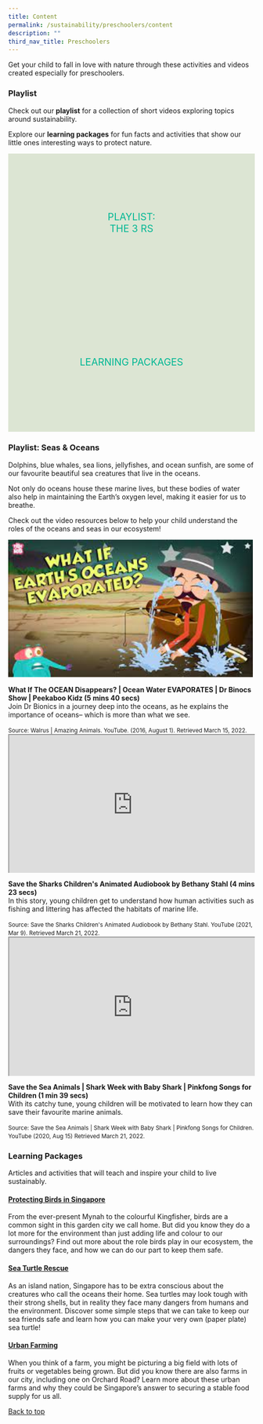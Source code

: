 ```yaml
---
title: Content
permalink: /sustainability/preschoolers/content
description: ""
third_nav_title: Preschoolers
---
```

<style type="text/css">
/* Links */
.content a { color: #322987; }
.content a:focus,
.content a:hover { color: #28216c; }

/* Button Outline */
.bp-button { padding-left: 1.5rem; padding-right: 1.5rem; }
.bp-button.is-primary-outline { border: 1px solid #322987; color: #322987; background-color: transparent; text-decoration: none; }
.bp-button.is-primary-outline:focus,
.bp-button.is-primary-outline:hover { border: 1px solid #322987; color: #cff2e8; background-color: #322987; text-decoration: none; }

/* Responsive Iframe */
.responsive-iframe { position: absolute; top: 0; left: 0; bottom: 0; right: 0; width: 100%; height: 100%; }
.responsive-iframe-container { position: relative; overflow: hidden; width: 100%; }
.responsive-iframe-container.ratio-16by9 { padding-top: 56.25%; }
.responsive-iframe-container.ratio-4by3 { padding-top: 75%; }
.responsive-iframe-container.ratio-3by2 { padding-top: 66.66%; }
.responsive-iframe-container.ratio-1by1 { padding-top: 100%; }
	
/* Click Box */
.clickbox { display: block; position: relative; width: 100%; padding-bottom: 56.25%; background-color: transparent; }
.clickbox span { padding: .5rem; }
.clickbox a { position: absolute; display: flex; width: 100%; height: 100%; align-items: center; justify-content: center; font-size: 1.25rem; text-align: center; text-decoration: none; text-transform: uppercase; }
.clickbox a:focus,
.clickbox a:hover { text-decoration: none; }

/* Mint Jade */
.clickbox.is-mint-jade { background-color: #dce5d3; color: #00b794; }
.clickbox.is-mint-jade a { color: #00b794; }
.clickbox.is-mint-jade a:focus,
.clickbox.is-mint-jade a:hover { background-color: #00b794; color: #dce5d3; }

</style>
Get your child to fall in love with nature through these activities and videos created especially for preschoolers.

<h3><b>Playlist</b></h3>

Check out our **playlist** for a collection of short videos exploring topics around sustainability.

Explore our **learning packages** for fun facts and activities that show our little ones interesting ways to protect nature.

<div class="row is-multiline">
  <div class="col is-one-half">
    <div class="clickbox is-mint-jade">
      <a href="#playlist-3r">
        <span>Playlist:<br>The 3 Rs</span>
      </a>
    </div>
  </div>
  <div class="col is-one-half">
    <div class="clickbox is-mint-jade">
      <a href="#lp-sust">
        <span>Learning Packages</span>
      </a>
    </div>
  </div>
  </div>


<h3 class="margin--bottom--lg" id="playlist-3r"><b>Playlist: Seas & Oceans</b></h3>

Dolphins, blue whales, sea lions, jellyfishes, and ocean sunfish, are some of our favourite beautiful sea creatures that live in the oceans. 

Not only do oceans  house these marine lives, but these bodies of water also help in maintaining the Earth’s oxygen level, making it easier for us to breathe. 

Check out the video resources below to help your child understand the roles of the oceans and seas in our ecosystem!

<div class="row is-multiline margin--bottom--lg">
  <div class="col is-two-fifths">
		<div class="image"><a href="https://www.youtube.com/watch?v=GgCwRA1L9uo" target="_blank">
       <img src="/images/sustainability/Preschoolers/What%20If%20The%20OCEAN%20Disappears.jpeg" style="width:500px; text-align:left;"></a>
    </div>
  </div>
  <div class="col is-three-fifths">
    <p><b>What If The OCEAN Disappears? | Ocean Water EVAPORATES | Dr Binocs Show | Peekaboo Kidz (5 mins 40 secs) </b><br>
    Join Dr Bionics in a journey deep into the oceans, as he explains the importance of oceans– which is more than what we see.</p>
    <small>Source: Walrus | Amazing Animals. YouTube. (2016, August 1). Retrieved March 15, 2022.</small>
  </div>
</div>

<div class="row is-multiline margin--bottom--lg">
  <div class="col is-two-fifths">
    <div class="responsive-iframe-container ratio-16by9">
      <iframe class="responsive-iframe" src="https://www.youtube.com/embed/RE2_LH2wo5s"></iframe>
    </div>
  </div>
  <div class="col is-three-fifths">
    <p><b>Save the Sharks Children's Animated Audiobook by Bethany Stahl (4 mins 23 secs) </b><br>
    In this story, young children get to understand how human activities such as fishing and littering has affected the habitats of marine life. </p>
    <small>Source: Save the Sharks Children's Animated Audiobook by Bethany Stahl. YouTube (2021, Mar 9). Retrieved March 21, 2022.</small>
  </div>
</div>

<div class="row is-multiline">
  <div class="col is-two-fifths">
    <div class="responsive-iframe-container ratio-16by9">
      <iframe class="responsive-iframe" src="https://www.youtube.com/embed/ogtvFbBfPEA"></iframe>
    </div>
  </div>
  <div class="col is-three-fifths">
    <p><b>Save the Sea Animals | Shark Week with Baby Shark | Pinkfong Songs for Children 
(1 min 39 secs) </b><br>
    With its catchy tune, young children will be motivated to learn how they can save their favourite marine animals. </p>
    <small>Source: Save the Sea Animals | Shark Week with Baby Shark | Pinkfong Songs for Children. YouTube (2020, Aug 15) 
Retrieved March 21, 2022.</small>
  </div>
</div>

<h3 class="margin--bottom--lg" id="lp-sust"><b>Learning Packages</b></h3>
Articles and activities that will teach and inspire your child to live sustainably.

<h4 id="lp-birds"><a href="/files/Sustainability-Protecting-Birds-in-Singapore-Early-Read.pdf" target="_blank"><b>Protecting Birds in Singapore</b></a></h4>
<p>From the ever-present Mynah to the colourful Kingfisher, birds are a common sight in this garden city we call home. But did you know they do a lot more for the environment than just adding life and colour to our surroundings? Find out more about the role birds play in our ecosystem, the dangers they face, and how we can do our part to keep them safe.</p>
 
<h4 id="lp-turtles"><a href="/files/Sustainability-Sea-Turtle-Rescue-Early-Read.pdf" target="_blank"><b>Sea Turtle Rescue</b></a></h4>
<p>As an island nation, Singapore has to be extra conscious about the creatures who call the oceans their home. Sea turtles may look tough with their strong shells, but in reality they face many dangers from humans and the environment. Discover some simple steps that we can take to keep our sea friends safe and learn how you can make your very own (paper plate) sea turtle!</p>
 
<h4 id="lp-farming"><a href="/files/Sustainability-Urban-Farming-Vertical-Farming-Early-Read.pdf" target="_blank"><b>Urban Farming</b></a></h4>
<p>When you think of a farm, you might be picturing a big field with lots of fruits or vegetables being grown. But did you know there are also farms in our city, including one on Orchard Road? Learn more about these urban farms and why they could be Singapore’s answer to securing a stable food supply for us all.</p>

<p class="has-text-right margin--top--xl"><a href="#main-content">Back to top</a></p>